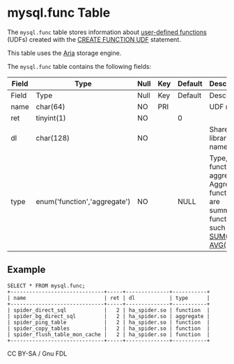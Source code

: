 # mysql.func Table

The `mysql.func` table stores information about [user-defined functions](../../../../../../server-usage/user-defined-functions/) (UDFs) created with the [CREATE FUNCTION UDF](../../../../../../server-usage/user-defined-functions/create-function-udf.md) statement.

This table uses the [Aria](../../../../../storage-engines/aria/) storage engine.

The `mysql.func` table contains the following fields:

| Field | Type                         | Null | Key | Default | Description                                                                                                                                                                                                                |
| ----- | ---------------------------- | ---- | --- | ------- | -------------------------------------------------------------------------------------------------------------------------------------------------------------------------------------------------------------------------- |
| Field | Type                         | Null | Key | Default | Description                                                                                                                                                                                                                |
| name  | char(64)                     | NO   | PRI |         | UDF name                                                                                                                                                                                                                   |
| ret   | tinyint(1)                   | NO   |     | 0       |                                                                                                                                                                                                                            |
| dl    | char(128)                    | NO   |     |         | Shared library name                                                                                                                                                                                                        |
| type  | enum('function','aggregate') | NO   |     | NULL    | Type, either function or aggregate. Aggregate functions are summary functions such as [SUM()](../../../built-in-functions/aggregate-functions/sum.md) and [AVG()](../../../built-in-functions/aggregate-functions/avg.md). |

## Example

```
SELECT * FROM mysql.func;
+------------------------------+-----+--------------+-----------+
| name                         | ret | dl           | type      |
+------------------------------+-----+--------------+-----------+
| spider_direct_sql            |   2 | ha_spider.so | function  |
| spider_bg_direct_sql         |   2 | ha_spider.so | aggregate |
| spider_ping_table            |   2 | ha_spider.so | function  |
| spider_copy_tables           |   2 | ha_spider.so | function  |
| spider_flush_table_mon_cache |   2 | ha_spider.so | function  |
+------------------------------+-----+--------------+-----------+
```

CC BY-SA / Gnu FDL
